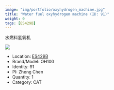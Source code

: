 ```yaml
---
image: "img/portfolio/oxyhydrogen_machine.jpg"
title: "Water fuel oxyhydrogen machine (ID: 91)"
weight: 0
tags: [ES429B]
---
```


水燃料氢氧机

<!--more-->

![](../../img/portfolio/oxyhydrogen_machine.jpg)

- Location: [ES429B](../../tags/es429b)
- Brand/Model: OH100
- Identity: 91
- PI: Zheng Chen
- Quantity: 1
- Category: CAT






